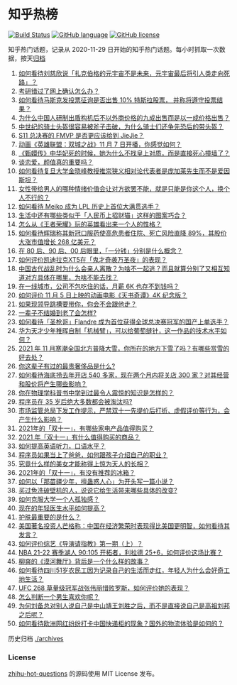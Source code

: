# 知乎热榜
[![Build Status](https://github.com/ToWeLong/zhihu-hot-questions/workflows/CI/badge.svg)](https://github.com/ToWeLong/zhihu-hot-questions/actions)
[![GitHub language](https://img.shields.io/badge/language-golang-orange.svg)](https://golang.org/)
[![GitHub license](https://img.shields.io/github/license/ToWeLong/zhihu-hot-questions)](https://github.com/ToWeLong/zhihu-hot-questions/blob/main/LICENSE)

知乎热门话题，记录从 2020-11-29 日开始的知乎热门话题。每小时抓取一次数据，按天[归档](./archives)

<!-- BEGIN -->

1. [如何看待刘慈欣说「扎克伯格的元宇宙不是未来，元宇宙最后将引人类走向死路」？](https://www.zhihu.com/question/496880204)
1. [考研错过了网上确认怎么办？](https://www.zhihu.com/question/431859467)
1. [如何看待马斯克发投票征询是否出售 10% 特斯拉股票， 并称将遵守投票结果？](https://www.zhihu.com/question/497174178)
1. [为什么中国人研制出盾构机后不以外商价格的九成出售而是以一成价格出售？](https://www.zhihu.com/question/496473622)
1. [中世纪的骑士头盔很容易被斧子击破，为什么骑士们还争先恐后的带头盔？](https://www.zhihu.com/question/496907603)
1. [S11 总决赛的 FMVP 是否更应该给到 JieJie？](https://www.zhihu.com/question/497145016)
1. [动画《英雄联盟：双城之战》11 月 7 日开播，你感觉如何？](https://www.zhihu.com/question/496825969)
1. [《甄嬛传》中华妃死的时候，她为什么不找皇上对质，而是直接死心撞墙了？](https://www.zhihu.com/question/401760465)
1. [谈恋爱，颜值真的重要吗？](https://www.zhihu.com/question/485367235)
1. [如何看待复旦大学金晓峰教授推崇狭义相对论代表者是庞加莱先生而不是爱因斯坦？](https://www.zhihu.com/question/496550997)
1. [女性带给男人的哪种情绪价值会让对方欲罢不能，就是只能是你这个人，换个人不行的？](https://www.zhihu.com/question/420320432)
1. [如何看待 Meiko 成为 LPL 历史上首位大满贯选手？](https://www.zhihu.com/question/497147867)
1. [生活中还有哪些类似于「人民币上招财猫」这样的图案巧合？](https://www.zhihu.com/question/497115749)
1. [怎么从《王者荣耀》玩的英雄看出来一个人的性格？](https://www.zhihu.com/question/355786205)
1. [如何看待辉瑞称其新冠口服药使高危患者住院、死亡风险直降 89%，其股价大涨市值增长 268 亿美元？](https://www.zhihu.com/question/496955961)
1. [在 80  后、90 后、00 后眼里，「一分钱」分别是什么概念？](https://www.zhihu.com/question/496791130)
1. [如何评价凯迪拉克XT5在「鬼才奇袭万圣夜」的表现？](https://www.zhihu.com/question/495934780)
1. [中国古代战乱时为什么会亲人离散？为啥不一起逃？而且就算分别了又相互知道对方具体在哪里，为啥不能去找？](https://www.zhihu.com/question/497054603)
1. [在一线城市，公司不包吃住的话，月薪 6K 也存不到钱吗？](https://www.zhihu.com/question/496372439)
1. [如何评价 11 月 5 日上映的动画电影《天书奇谭》4K 纪念版？](https://www.zhihu.com/question/496567609)
1. [如果现领导跳槽要带你，你会不会跟他走？](https://www.zhihu.com/question/496224827)
1. [一辈子不结婚到老了会怎样?](https://www.zhihu.com/question/443354340)
1. [如何看待「圣枪哥」Flandre 成为首位获得全球总决赛冠军的国产上单选手？](https://www.zhihu.com/question/497150078)
1. [华为天才少年稚晖自制「机械臂」，可以给葡萄缝针，这一作品的技术水平如何？](https://www.zhihu.com/question/491080130)
1. [2021 年 11 月寒潮全国北方普降大雪，你所在的地方下雪了吗？有哪些赏雪的好去处？](https://www.zhihu.com/question/496708111)
1. [你这辈子有过的最贵奢侈品是什么?](https://www.zhihu.com/question/434451061)
1. [如何看待海底捞去年开店 540 多家，现在两个月内将关店 300 家？对其经营和股价将产生哪些影响？](https://www.zhihu.com/question/496894229)
1. [你在物理学科普书中学到过最令人震惊的知识是怎样的？](https://www.zhihu.com/question/456001315)
1. [程序员在 35 岁后绝大多数都会被淘汰吗?](https://www.zhihu.com/question/496034281)
1. [市场监管总局下发工作提示，严禁双十一先提价后打折、虚假评价等行为，会产生什么影响？](https://www.zhihu.com/question/496961839)
1. [2021年的「双十一」，有哪些家电产品值得购买？](https://www.zhihu.com/question/489411149)
1. [2021 年「双十一」有什么值得购买的商品？](https://www.zhihu.com/question/488979366)
1. [如何提高英语听力，口语水平？](https://www.zhihu.com/question/454741436)
1. [程序员如果当上了爸爸，如何跟孩子介绍自己的职业？](https://www.zhihu.com/question/24201778)
1. [究竟什么样的美女才能称得上惊为天人的长相？](https://www.zhihu.com/question/59544166)
1. [2021年的「双十一」，有没有推荐的冰箱？](https://www.zhihu.com/question/489412753)
1. [如何以「那苗疆少年，擅蛊惑人心」为开头写一篇小说？](https://www.zhihu.com/question/487069612)
1. [买过免洗破壁机的人，说说它给生活带来哪些具体的改变?](https://www.zhihu.com/question/496803985)
1. [如何克服大学一个人孤独感？](https://www.zhihu.com/question/496471980)
1. [现在的年轻医生水平如何提高？](https://www.zhihu.com/question/491084968)
1. [护肤最重要的是什么？](https://www.zhihu.com/question/428147299)
1. [美国著名投资人芒格称：中国在经济繁荣时表现得比美国更明智，如何看待其发言？](https://www.zhihu.com/question/496902789)
1. [如何评价综艺《导演请指教》第一期（上）？](https://www.zhihu.com/question/496890776)
1. [NBA 21-22 赛季湖人 90:105 开拓者，利拉德 25+6，如何评价这场比赛？](https://www.zhihu.com/question/497180961)
1. [柳爽的《漠河舞厅》背后是一个什么样的故事？](https://www.zhihu.com/question/381264832)
1. [如何看待四川51岁农民工因为记录自己的生活而走红，年轻人为什么会好奇工地生活？](https://www.zhihu.com/question/496885522)
1. [UFC 268 草量级冠军战张伟丽惜败罗斯，如何评价她的表现？](https://www.zhihu.com/question/497179966)
1. [怎么判断一个男生喜欢你呢？](https://www.zhihu.com/question/456029274)
1. [为何刘备总对别人说自己是中山靖王刘胜之后，而不是直接说自己是高祖刘邦之后呢？](https://www.zhihu.com/question/475118757)
1. [如何看待欧洲网红纷纷打卡中国快递柜的现象？国外的物流体验是如何的？](https://www.zhihu.com/question/496654856)

<!-- END -->

历史归档 [./archives](./archives)


### License
[zhihu-hot-questions](https://github.com/towelong/zhihu-hot-questions) 的源码使用 MIT License 发布。
